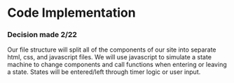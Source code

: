 # Code Implementation

### Decision made 2/22

Our file structure will split all of the components of our site into separate html, css, and javascript files. We will use javascript to simulate a state machine to change components and call functions when entering or leaving a state. States will be entered/left through timer logic or user input.
